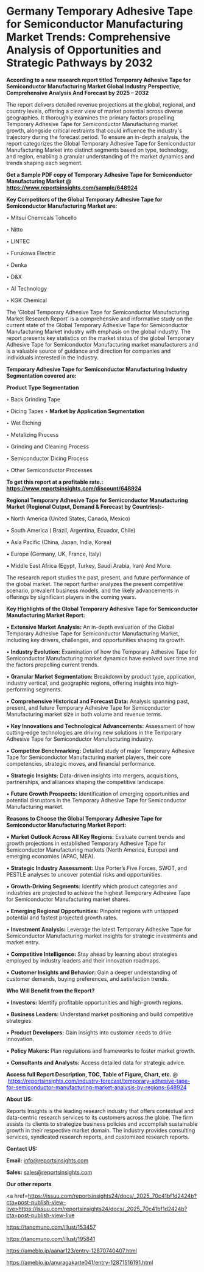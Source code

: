 # Germany Temporary Adhesive Tape for Semiconductor Manufacturing Market Trends: Comprehensive Analysis of Opportunities and Strategic Pathways by 2032

<strong>According to a new research report titled Temporary Adhesive Tape for Semiconductor Manufacturing Market Global Industry Perspective, Comprehensive Analysis And Forecast by 2025 – 2032</strong>

The report delivers detailed revenue projections at the global, regional, and country levels, offering a clear view of market potential across diverse geographies. It thoroughly examines the primary factors propelling Temporary Adhesive Tape for Semiconductor Manufacturing market growth, alongside critical restraints that could influence the industry's trajectory during the forecast period. To ensure an in-depth analysis, the report categorizes the Global Temporary Adhesive Tape for Semiconductor Manufacturing Market into distinct segments based on type, technology, and region, enabling a granular understanding of the market dynamics and trends shaping each segment.

<strong>Get a Sample PDF copy of Temporary Adhesive Tape for Semiconductor Manufacturing Market </strong><strong>@<a href=https://www.reportsinsights.com/sample/648924 style=color:#0000ff;> https://www.reportsinsights.com/sample/648924</a></strong></font>

<strong>Key Competitors of the Global Temporary Adhesive Tape for Semiconductor Manufacturing Market are:</strong>

‣ Mitsui Chemicals Tohcello

‣ Nitto

‣ LINTEC

‣ Furukawa Electric

‣ Denka

‣ D&X

‣ AI Technology

‣ KGK Chemical

The ‘Global Temporary Adhesive Tape for Semiconductor Manufacturing Market Research Report’ is a comprehensive and informative study on the current state of the Global Temporary Adhesive Tape for Semiconductor Manufacturing Market industry with emphasis on the global industry. The report presents key statistics on the market status of the global Temporary Adhesive Tape for Semiconductor Manufacturing market manufacturers and is a valuable source of guidance and direction for companies and individuals interested in the industry.

<strong>Temporary Adhesive Tape for Semiconductor Manufacturing Industry Segmentation covered are:</strong>

<strong>Product Type Segmentation</strong>

‣ Back Grinding Tape

‣ Dicing Tapes
‣ 
<strong>Market by Application Segmentation</strong>

‣ Wet Etching

‣ Metalizing Process

‣ Grinding and Cleaning Process

‣ Semiconductor Dicing Process

‣ Other Semiconductor Processes

<strong>To get this report at a profitable rate.: <a href=https://www.reportsinsights.com/discount/648924 style=color:#0000ff;>https://www.reportsinsights.com/discount/648924</a></strong></font>

<strong>Regional Temporary Adhesive Tape for Semiconductor Manufacturing Market (Regional Output, Demand &amp; Forecast by Countries):-</strong>

• North America (United States, Canada, Mexico)

• South America ( Brazil, Argentina, Ecuador, Chile)

• Asia Pacific (China, Japan, India, Korea)

• Europe (Germany, UK, France, Italy)

• Middle East Africa (Egypt, Turkey, Saudi Arabia, Iran) And More.

The research report studies the past, present, and future performance of the global market. The report further analyzes the present competitive scenario, prevalent business models, and the likely advancements in offerings by significant players in the coming years.

<strong>Key Highlights of the Global Temporary Adhesive Tape for Semiconductor Manufacturing Market Report:</strong>

• <strong>Extensive Market Analysis:</strong> An in-depth evaluation of the Global Temporary Adhesive Tape for Semiconductor Manufacturing Market, including key drivers, challenges, and opportunities shaping its growth.

• <strong>Industry Evolution:</strong> Examination of how the Temporary Adhesive Tape for Semiconductor Manufacturing market dynamics have evolved over time and the factors propelling current trends.

• <strong>Granular Market Segmentation:</strong> Breakdown by product type, application, industry vertical, and geographic regions, offering insights into high-performing segments.

• <strong>Comprehensive Historical and Forecast Data:</strong> Analysis spanning past, present, and future Temporary Adhesive Tape for Semiconductor Manufacturing market size in both volume and revenue terms.

• <strong>Key Innovations and Technological Advancements:</strong> Assessment of how cutting-edge technologies are driving new solutions in the Temporary Adhesive Tape for Semiconductor Manufacturing industry.

• <strong>Competitor Benchmarking:</strong> Detailed study of major Temporary Adhesive Tape for Semiconductor Manufacturing market players, their core competencies, strategic moves, and financial performance.

• <strong>Strategic Insights:</strong> Data-driven insights into mergers, acquisitions, partnerships, and alliances shaping the competitive landscape.

• <strong>Future Growth Prospects:</strong> Identification of emerging opportunities and potential disruptors in the Temporary Adhesive Tape for Semiconductor Manufacturing market.

<strong>Reasons to Choose the Global Temporary Adhesive Tape for Semiconductor Manufacturing Market Report:</strong>

• <strong>Market Outlook Across All Key Regions:</strong> Evaluate current trends and growth projections in established Temporary Adhesive Tape for Semiconductor Manufacturing markets (North America, Europe) and emerging economies (APAC, MEA).

• <strong>Strategic Industry Assessment:</strong> Use Porter’s Five Forces, SWOT, and PESTLE analyses to uncover potential risks and opportunities.

• <strong>Growth-Driving Segments:</strong> Identify which product categories and industries are projected to achieve the highest Temporary Adhesive Tape for Semiconductor Manufacturing market shares.

• <strong>Emerging Regional Opportunities:</strong> Pinpoint regions with untapped potential and fastest projected growth rates.

• <strong>Investment Analysis:</strong> Leverage the latest Temporary Adhesive Tape for Semiconductor Manufacturing market insights for strategic investments and market entry.

• <strong>Competitive Intelligence:</strong> Stay ahead by learning about strategies employed by industry leaders and their innovation roadmaps.

• <strong>Customer Insights and Behavior:</strong> Gain a deeper understanding of customer demands, buying preferences, and satisfaction trends.

<strong>Who Will Benefit from the Report?</strong>

• <strong>Investors:</strong> Identify profitable opportunities and high-growth regions.

• <strong>Business Leaders:</strong> Understand market positioning and build competitive strategies.

• <strong>Product Developers:</strong> Gain insights into customer needs to drive innovation.

• <strong>Policy Makers:</strong> Plan regulations and frameworks to foster market growth.

• <strong>Consultants and Analysts:</strong> Access detailed data for strategic advice.
</ul>
<strong>Access full Report Description, TOC, Table of Figure, Chart, etc. </strong>@  <a href=https://reportsinsights.com/industry-forecast/temporary-adhesive-tape-for-semiconductor-manufacturing-market-analysis-by-regions-648924 style=color:#0000ff;>https://reportsinsights.com/industry-forecast/temporary-adhesive-tape-for-semiconductor-manufacturing-market-analysis-by-regions-648924</a></font>

<strong><strong>About US</strong>:</strong>

Reports Insights is the leading research industry that offers contextual and data-centric research services to its customers across the globe. The firm assists its clients to strategize business policies and accomplish sustainable growth in their respective market domain. The industry provides consulting services, syndicated research reports, and customized research reports.

<strong>Contact US:</strong>

<p class=""""><b>Email:</b> <a href=mailto:info@reportsinsights.com>info@reportsinsights.com</a></p>
<p class=""""><b>Sales:</b> <a href=mailto:sales@reportsinsights.com>sales@reportsinsights.com</a></p>

<strong>Our other reports</strong>

<a href=https://issuu.com/reportsinsights24/docs/_2025_70c41bf1d2424b?cta=post-publish-view-live>https://issuu.com/reportsinsights24/docs/_2025_70c41bf1d2424b?cta=post-publish-view-live</a>

<a href=https://tanomuno.com/illust/153457>https://tanomuno.com/illust/153457</a>

<a href=https://tanomuno.com/illust/195841>https://tanomuno.com/illust/195841</a>

<a href=https://ameblo.jp/aanar123/entry-12870740407.html>https://ameblo.jp/aanar123/entry-12870740407.html</a>

<a href=https://ameblo.jp/anuragakarte041/entry-12871516191.html>https://ameblo.jp/anuragakarte041/entry-12871516191.html</a>
